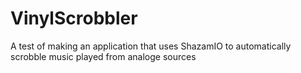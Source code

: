 # VinylScrobbler
A test of making an application that uses ShazamIO to automatically scrobble music played from analoge sources
